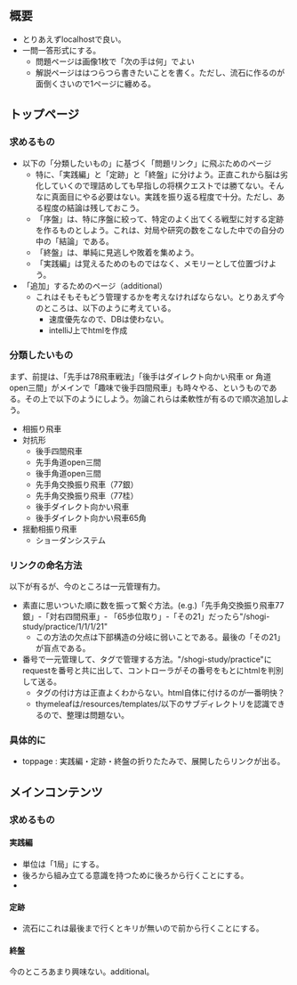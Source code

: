 ## 概要

- とりあえずlocalhostで良い。
- 一問一答形式にする。
    - 問題ページは画像1枚で「次の手は何」でよい
    - 解説ページははつらつら書きたいことを書く。ただし、流石に作るのが面倒くさいので1ページに纏める。

## トップページ

### 求めるもの
- 以下の「分類したいもの」に基づく「問題リンク」に飛ぶためのページ
    - 特に、「実践編」と「定跡」と「終盤」に分けよう。正直これから脳は劣化していくので理詰めしても早指しの将棋クエストでは勝てない。そんなに真面目にやる必要はない。実践を振り返る程度で十分。ただし、ある程度の結論は残しておこう。
    - 「序盤」は、特に序盤に絞って、特定のよく出てくる戦型に対する定跡を作るものとしよう。これは、対局や研究の数をこなした中での自分の中の「結論」である。
    - 「終盤」は、単純に見逃しや敗着を集めよう。
    - 「実践編」は覚えるためのものではなく、メモリーとして位置づけよう。
- 「追加」するためのページ（additional）
    - これはそもそもどう管理するかを考えなければならない。とりあえず今のところは、以下のように考えている。
      - 速度優先なので、DBは使わない。
      - intelliJ上でhtmlを作成

### 分類したいもの
まず、前提は、「先手は78飛車戦法」「後手はダイレクト向かい飛車 or 角道open三間」がメインで「趣味で後手四間飛車」も時々やる、というものである。その上で以下のようにしよう。勿論これらは柔軟性が有るので順次追加しよう。
  - 相振り飛車
  - 対抗形
    - 後手四間飛車
    - 先手角道open三間
    - 後手角道open三間
    - 先手角交換振り飛車（77銀）
    - 先手角交換振り飛車（77桂）
    - 後手ダイレクト向かい飛車
    - 後手ダイレクト向かい飛車65角
  - 揺動相振り飛車
    - ショーダンシステム

### リンクの命名方法
以下が有るが、今のところは一元管理有力。

- 素直に思いついた順に数を振って繋ぐ方法。(e.g.)「先手角交換振り飛車77銀」-「対右四間飛車」- 「65歩位取り」-「その21」だったら"/shogi-study/practice/1/1/1/21"
  - この方法の欠点は下部構造の分岐に弱いことである。最後の「その21」が盲点である。
- 番号で一元管理して、タグで管理する方法。"/shogi-study/practice"にrequestを番号と共に出して、コントローラがその番号をもとにhtmlを判別して送る。
  - タグの付け方は正直よくわからない。html自体に付けるのが一番明快？
  - thymeleafは/resources/templates/以下のサブディレクトリを認識できるので、整理は問題ない。

### 具体的に

- toppage : 実践編・定跡・終盤の折りたたみで、展開したらリンクが出る。

## メインコンテンツ

### 求めるもの

#### 実践編

- 単位は「1局」にする。
- 後ろから組み立てる意識を持つために後ろから行くことにする。
- 

#### 定跡

- 流石にこれは最後まで行くとキリが無いので前から行くことにする。

#### 終盤

今のところあまり興味ない。additional。
